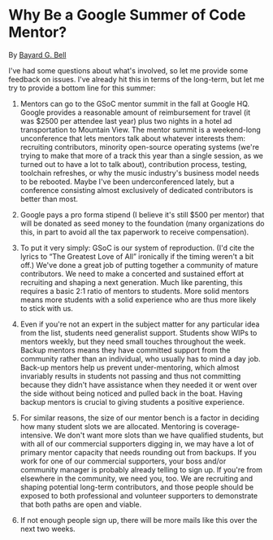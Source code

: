 # Why Be a Google Summer of Code Mentor?

By [Bayard G. Bell]()

I've had some questions about what's involved, so let me provide some
feedback on issues. I've already hit this in terms of the long-term,
but let me try to provide a bottom line for this summer:

1) Mentors can go to the GSoC mentor summit in the fall at Google HQ.
Google provides a reasonable amount of reimbursement for travel (it
was $2500 per attendee last year) plus two nights in a hotel ad
transportation to Mountain View. The mentor summit is a weekend-long
unconference that lets mentors talk about whatever interests them:
recruiting contributors, minority open-source operating systems (we're
trying to make that more of a track this year than a single session,
as we turned out to have a lot to talk about), contribution process,
testing, toolchain refreshes, or why the music industry's business
model needs to be rebooted. Maybe I've been underconferenced lately,
but a conference consisting almost exclusively of dedicated
contributors is better than most.

2) Google pays a pro forma stipend (I believe it's still $500 per
mentor) that will be donated as seed money to the foundation (many
organizations do this, in part to avoid all the tax paperwork to
receive compensation).

3) To put it very simply: GSoC is our system of reproduction. (I'd
cite the lyrics to “The Greatest Love of All” ironically if the timing
weren't a bit off.) We've done a great job of putting together a
community of mature contributors. We need to make a concerted and
sustained effort at recruiting and shaping a next generation. Much
like parenting, this requires a basic 2:1 ratio of mentors to
students. More solid mentors means more students with a solid
experience who are thus more likely to stick with us.

4) Even if you're not an expert in the subject matter for any
particular idea from the list, students need generalist support.
Students show WIPs to mentors weekly, but they need small touches
throughout the week. Backup mentors means they have committed support
from the community rather than an individual, who usually has to mind
a day job. Back-up mentors help us prevent under-mentoring, which
almost invariably results in students not passing and thus not
committing because they didn't have assistance when they needed it or
went over the side without being noticed and pulled back in the boat.
Having backup mentors is crucial to giving students a positive
experience.

5) For similar reasons, the size of our mentor bench is a factor in
deciding how many student slots we are allocated. Mentoring is
coverage-intensive. We don't want more slots than we have qualified
students, but with all of our commercial supporters digging in, we may
have a lot of primary mentor capacity that needs rounding out from
backups. If you work for one of our commercial supporters, your boss
and/or community manager is probably already telling to sign up. If
you're from elsewhere in the community, we need you, too. We are
recruiting and shaping potential long-term contributors, and those
people should be exposed to both professional and volunteer supporters
to demonstrate that both paths are open and viable.

6) If not enough people sign up, there will be more mails like this
over the next two weeks.
